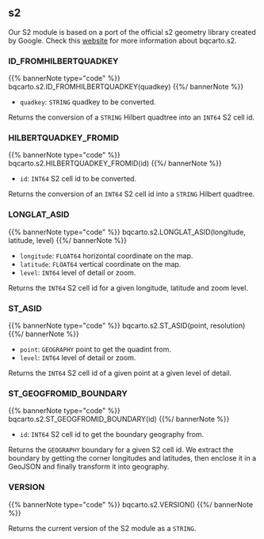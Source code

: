 ## s2

Our S2 module is based on a port of the official s2 geometry library created by Google. Check this [website](http://s2geometry.io/) for more information about bqcarto.s2.

### ID_FROMHILBERTQUADKEY

{{% bannerNote type="code" %}}
bqcarto.s2.ID_FROMHILBERTQUADKEY(quadkey)
{{%/ bannerNote %}}

* `quadkey`: `STRING` quadkey to be converted.

Returns the conversion of a `STRING` Hilbert quadtree into an `INT64` S2 cell id.

### HILBERTQUADKEY_FROMID

{{% bannerNote type="code" %}}
bqcarto.s2.HILBERTQUADKEY_FROMID(id)
{{%/ bannerNote %}}

* `id`: `INT64` S2 cell id to be converted.

Returns the conversion of an `INT64` S2 cell id into a `STRING` Hilbert quadtree.

### LONGLAT_ASID

{{% bannerNote type="code" %}}
bqcarto.s2.LONGLAT_ASID(longitude, latitude, level)
{{%/ bannerNote %}}

* `longitude`: `FLOAT64` horizontal coordinate on the map.
* `latitude`: `FLOAT64` vertical coordinate on the map.
* `level`: `INT64` level of detail or zoom.

Returns the `INT64` S2 cell id for a given longitude, latitude and zoom level.

### ST_ASID

{{% bannerNote type="code" %}}
bqcarto.s2.ST_ASID(point, resolution)
{{%/ bannerNote %}}

* `point`: `GEOGRAPHY` point to get the quadint from.
* `level`: `INT64` level of detail or zoom.

Returns the `INT64` S2 cell id of a given point at a given level of detail.

### ST_GEOGFROMID_BOUNDARY

{{% bannerNote type="code" %}}
bqcarto.s2.ST_GEOGFROMID_BOUNDARY(id)
{{%/ bannerNote %}}

* `id`: `INT64` S2 cell id to get the boundary geography from.

Returns the `GEOGRAPHY` boundary for a given S2 cell id. We extract the boundary by getting the corner longitudes and latitudes, then enclose it in a GeoJSON and finally transform it into geography.

### VERSION

{{% bannerNote type="code" %}}
bqcarto.s2.VERSION()
{{%/ bannerNote %}}

Returns the current version of the S2 module as a `STRING`.
